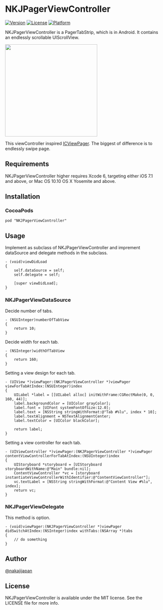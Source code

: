 # NKJPagerViewController

[![Version](https://img.shields.io/cocoapods/v/NKJPagerViewController.svg?style=flat)](http://cocoadocs.org/docsets/NKJPagerViewController)
[![License](https://img.shields.io/cocoapods/l/NKJPagerViewController.svg?style=flat)](http://cocoadocs.org/docsets/NKJPagerViewController)
[![Platform](https://img.shields.io/cocoapods/p/NKJPagerViewController.svg?style=flat)](http://cocoadocs.org/docsets/NKJPagerViewController)


NKJPagerViewController is a PagerTabStrip, which is in Android.
It contains an endlessly scrollable UIScrollView.

<img src="./swipe.gif" width="300" />

This viewController inspired [ICViewPager](https://github.com/iltercengiz/ICViewPager). The biggest of difference is to endlessly swipe page.

## Requirements

NKJPagerViewController higher requires Xcode 6, targeting either iOS 7.1 and above, or Mac OS 10.10 OS X Yosemite and above.

## Installation

### CocoaPods

```
pod "NKJPagerViewController"
```

## Usage

Implement as subclass of NKJPagerViewController and imprement dataSource and delegate methods in the subclass.

```
- (void)viewDidLoad
{
    self.dataSource = self;
    self.delegate = self;

    [super viewDidLoad];
}
```

### NKJPagerViewDataSource

Decide number of tabs.

```objc
- (NSUInteger)numberOfTabView
{
    return 10;
}
```

Decide width for each tab.

```
- (NSInteger)widthOfTabView
{
    return 160;
}
```

Setting a view design for each tab.

```objc
- (UIView *)viewPager:(NKJPagerViewController *)viewPager viewForTabAtIndex:(NSUInteger)index
{
    UILabel *label = [[UILabel alloc] initWithFrame:CGRectMake(0, 0, 160, 44)];
    label.backgroundColor = [UIColor grayColor];
    label.font = [UIFont systemFontOfSize:12.0];
    label.text = [NSString stringWithFormat:@"Tab #%lu", index * 10];
    label.textAlignment = NSTextAlignmentCenter;
    label.textColor = [UIColor blackColor];

    return label;
}
```

Setting a view controller for each tab.

```objc
- (UIViewController *)viewPager:(NKJPagerViewController *)viewPager contentViewControllerForTabAtIndex:(NSUInteger)index
{
    UIStoryboard *storyboard = [UIStoryboard storyboardWithName:@"Main" bundle:nil];
    ContentViewController *vc = [storyboard instantiateViewControllerWithIdentifier:@"ContentViewController"];
    vc.textLabel = [NSString stringWithFormat:@"Content View #%lu", index];
    return vc;
}
```

### NKJPagerViewDelegate

This method is option.

```objc
- (void)viewPager:(NKJPagerViewController *)viewPager didSwitchAtIndex:(NSInteger)index withTabs:(NSArray *)tabs
{
    // do something
}
```


## Author

[@nakajijapan](https://twitter.com/nakajijapan)


## License

NKJPagerViewController is available under the MIT license. See the LICENSE file for more info.
